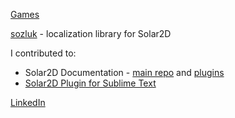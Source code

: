 [Games](games/index.md)

[sozluk](../../../sozluk) - localization library for Solar2D

I contributed to:
- Solar2D Documentation - [main repo](../../../../coronalabs/corona-docs) and [plugins](../../../../coronalabs/corona-docs-plugins)
- [Solar2D Plugin for Sublime Text](../../../../coronalabs/CoronaSDK-SublimeText)

[LinkedIn](https://www.linkedin.com/in/serkanaksit/)
